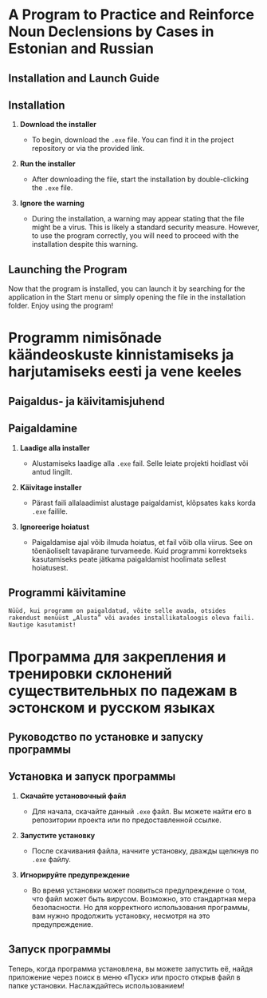 # A Program to Practice and Reinforce Noun Declensions by Cases in Estonian and Russian
## Installation and Launch Guide
## Installation

1. **Download the installer**
    - To begin, download the `.exe` file. You can find it in the project repository or via the provided link.

2. **Run the installer**
    - After downloading the file, start the installation by double-clicking the `.exe` file.

3. **Ignore the warning**
    - During the installation, a warning may appear stating that the file might be a virus. This is likely a standard security measure. However, to use the program correctly, you will need to proceed with the installation despite this warning.

## Launching the Program

   Now that the program is installed, you can launch it by searching for the application in the Start menu or simply opening the file in the installation folder. Enjoy using the program!

# Programm nimisõnade käändeoskuste kinnistamiseks ja harjutamiseks eesti ja vene keeles
## Paigaldus- ja käivitamisjuhend
## Paigaldamine

1. **Laadige alla installer**
    - Alustamiseks laadige alla `.exe` fail. Selle leiate projekti hoidlast või antud lingilt.

2. **Käivitage installer**
    - Pärast faili allalaadimist alustage paigaldamist, klõpsates kaks korda `.exe` failile.

3. **Ignoreerige hoiatust**
    - Paigaldamise ajal võib ilmuda hoiatus, et fail võib olla viirus. See on tõenäoliselt tavapärane turvameede. Kuid programmi korrektseks kasutamiseks peate jätkama paigaldamist hoolimata sellest hoiatusest.

## Programmi käivitamine

    Nüüd, kui programm on paigaldatud, võite selle avada, otsides rakendust menüüst „Alusta” või avades installikataloogis oleva faili. Nautige kasutamist!

# Программа для закрепления и тренировки склонений существительных по падежам в эстонском и русском языках
## Руководство по установке и запуску программы
## Установка и запуск программы

1. **Скачайте установочный файл**
    - Для начала, скачайте данный `.exe` файл. Вы можете найти его в репозитории проекта или по предоставленной ссылке.

2. **Запустите установку**
    - После скачивания файла, начните установку, дважды щелкнув по `.exe` файлу.

3. **Игнорируйте предупреждение**
    - Во время установки может появиться предупреждение о том, что файл может быть вирусом. Возможно, это стандартная мера безопасности. Но для корректного использования программы, вам нужно продолжить установку, несмотря на это предупреждение.

## Запуск программы

   Теперь, когда программа установлена, вы можете запустить её, найдя приложение через поиск в меню «Пуск» или просто открыв файл в папке установки. Наслаждайтесь использованием!



